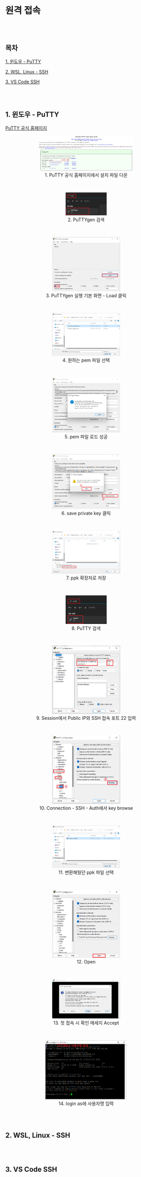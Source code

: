 # 원격 접속

<br><br>

## 목차
<p>

[1. 윈도우 - PuTTY](#1-윈도우---putty)
</p>

[2. WSL, Linux - SSH](#2-wsl-linux---ssh)
</p>
<p>

[3. VS Code SSH](#3-VS-Code-SSH)
</p>

<br><br>

## 1. 윈도우 - PuTTY
[PuTTY 공식 홈페이지](https://www.chiark.greenend.org.uk/~sgtatham/putty/latest.html)
<div align="center">
  <figure>
    <img src="resources/PuTTY/1. PuTTY 공식 홈페이지에서 설치 파일 다운.png" alt="1. PuTTY 공식 홈페이지에서 설치 파일 다운" width="70%">
    <div align="center"><figcation>1. PuTTY 공식 홈페이지에서 설치 파일 다운</figcation></div>
  </figure>
</div>
<br>
<div align="center">
  <figure>
    <img src="resources/PuTTY/2. PuTTYgen 검색.png" alt="2. PuTTYgen 검색" width="30%">
    <div align="center"><figcation>2. PuTTYgen 검색</figcation></div>
  </figure>
</div>
<br>
<div align="center">
  <figure>
    <img src="resources/PuTTY/3. PuTTYgen 실행 기본 화면 - Load 클릭.png" alt="3. PuTTYgen 실행 기본 화면 - Load 클릭" width="50%">
    <div align="center"><figcation>3. PuTTYgen 실행 기본 화면 - Load 클릭</figcation></div>
  </figure>
</div>
<br>
<div align="center">
  <figure>
    <img src="resources/PuTTY/4. 원하는 pem 파일 선택.png" alt="4. 원하는 pem 파일 선택" width="50%">
    <div align="center"><figcation>4. 원하는 pem 파일 선택</figcation></div>
  </figure>
</div>
<br>
<div align="center">
  <figure>
    <img src="resources/PuTTY/5. pem 파일 로드 성공.png" alt="5. pem 파일 로드 성공" width="50%">
    <div align="center"><figcation>5. pem 파일 로드 성공</figcation></div>
  </figure>
</div>
<br>
<div align="center">
  <figure>
    <img src="resources/PuTTY/6. save private key 클릭.png" alt="6. save private key 클릭" width="50%">
    <div align="center"><figcation>6. save private key 클릭</figcation></div>
  </figure>
</div>
<br>
<div align="center">
  <figure>
    <img src="resources/PuTTY/7. ppk 확장자로 저장.png" alt="7. ppk 확장자로 저장" width="50%">
    <div align="center"><figcation>7. ppk 확장자로 저장</figcation></div>
  </figure>
</div>
<br>
<div align="center">
  <figure>
    <img src="resources/PuTTY/8. PuTTY 검색.png" alt="8. PuTTY 검색" width="30%">
    <div align="center"><figcation>8. PuTTY 검색</figcation></div>
  </figure>
</div>
<br>
<div align="center">
  <figure>
    <img src="resources/PuTTY/9. Session에서 Public IP와 SSH 접속 포트 22 입력.png" alt="9. Session에서 Public IP와 SSH 접속 포트 22 입력" width="50%">
    <div align="center"><figcation>9. Session에서 Public IP와 SSH 접속 포트 22 입력</figcation></div>
  </figure>
</div>
<br>
<div align="center">
  <figure>
    <img src="resources/PuTTY/10. Connection - SSH - Auth에서 key browse.png" alt="10. Connection - SSH - Auth에서 key browse" width="50%">
    <div align="center"><figcation>10. Connection - SSH - Auth에서 key browse</figcation></div>
  </figure>
</div>
<br>
<div align="center">
  <figure>
    <img src="resources/PuTTY/11. 변환해뒀던 ppk 파일 선택.png" alt="11. 변환해뒀던 ppk 파일 선택" width="50%">
    <div align="center"><figcation>11. 변환해뒀던 ppk 파일 선택</figcation></div>
  </figure>
</div>
<br>
<div align="center">
  <figure>
    <img src="resources/PuTTY/12. Open.png" alt="12. Open" width="50%">
    <div align="center"><figcation>12. Open</figcation></div>
  </figure>
</div>
<br>
<div align="center">
  <figure>
    <img src="resources/PuTTY/13. 첫 접속 시 확인 메세지 Accept.png" alt="13. 첫 접속 시 확인 메세지 Accept" width="50%">
    <div align="center"><figcation>13. 첫 접속 시 확인 메세지 Accept</figcation></div>
  </figure>
</div>
<br>
<div align="center">
  <figure>
    <img src="resources/PuTTY/14. login as에 사용자명 입력.png" alt="14. login as에 사용자명 입력" width="60%">
    <div align="center"><figcation>14. login as에 사용자명 입력</figcation></div>
  </figure>
</div>


<br><br>

## 2. WSL, Linux - SSH

<br><br>

## 3. VS Code SSH

<br><br>